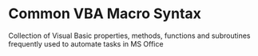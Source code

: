 # Common VBA Macro Syntax
Collection of Visual Basic properties, methods, functions and subroutines frequently used to automate tasks in MS Office
